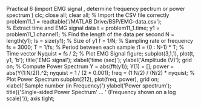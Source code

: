 Practical 6 (import EMG signal , determine frequency pectrum or power spectrum )
clc; 
close all; 
clear all; 
% Import the CSV file correctly
problem11_1 = readtable('/MATLAB Drive/BSP/EMG-data.csv');  
% Extract time and EMG signal data
t = problem11_1.time; 
y1 = problem11_1.channel1; 
% Find the length of the data per second
N = length(y1);
ls = size(y1); % Size of y1
f = 1/N; % Sampling rate or frequency
fs = 3000; 
T = 1/fs; % Period between each sample
t1 = (0 : N-1) * T; % Time vector
Nyquist = fs / 2; 
% Plot EMG Signal
figure;
subplot(3,1,1), plot(t, y1, 'b'); 
title('EMG signal'); 
xlabel('time (sec)'); 
ylabel('Amplitude (V)'); 
grid on; 
% Compute Power Spectrum
Y = abs(fft(y1)); 
Y(1) = []; 
power = abs(Y(1:N/2)).^2; 
nyquist = 1 / (2 * 0.001); 
freq = (1:N/2) / (N/2) * nyquist; 
% Plot Power Spectrum
subplot(212), plot(freq, power), grid on;
xlabel('Sample number (in Frequency)') 
ylabel('Power spectrum'); 
title({'Single-sided Power Spectrum' ... 
 ' (Frequency shown on a log scale)'}); 
axis tight;
 
